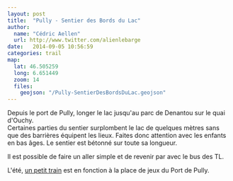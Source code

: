 ```yaml
---
layout: post
title:  "Pully - Sentier des Bords du Lac"
author:
  name: "Cédric Aellen"
  url: http://www.twitter.com/alienlebarge
date:   2014-09-05 10:56:59
categories: trail
map:
  lat: 46.505259
  long: 6.651449
  zoom: 14
  files:
    geojson: "/Pully-SentierDesBordsDuLac.geojson"
---
```


Depuis le port de Pully, longer le lac jusqu'au parc de Denantou sur le quai d'Ouchy.  
Certaines parties du sentier surplombent le lac de quelques mètres sans que des barrières équipent les lieux. Faites donc attention avec les enfants en bas âges. Le sentier est bétonné sur toute sa longueur.

Il est possible de faire un aller simple et de revenir par avec le bus des TL.  

L'été, [un petit train](http://www.mntpully.ch/ "Mini-Train Pully") est en fonction à la place de jeux du Port de Pully.
